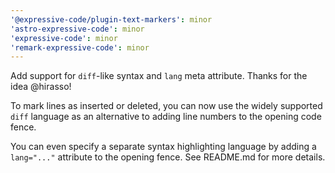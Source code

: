 ```yaml
---
'@expressive-code/plugin-text-markers': minor
'astro-expressive-code': minor
'expressive-code': minor
'remark-expressive-code': minor
---
```


Add support for `diff`-like syntax and `lang` meta attribute. Thanks for the idea @hirasso!

To mark lines as inserted or deleted, you can now use the widely supported `diff` language as an alternative to adding line numbers to the opening code fence.

You can even specify a separate syntax highlighting language by adding a `lang="..."` attribute to the opening fence. See README.md for more details.
